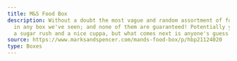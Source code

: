 ```yaml
---
title: M&S Food Box
description: Without a doubt the most vague and random assortment of food items
  in any box we've seen; and none of them are guaranteed! Potentially you'll get
  a sugar rush and a nice cuppa, but what comes next is anyone's guess.
source: https://www.marksandspencer.com/mands-food-box/p/hbp21124020
type: Boxes
---
```

